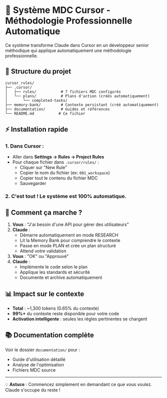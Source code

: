 # 🚀 Système MDC Cursor - Méthodologie Professionnelle Automatique

Ce système transforme Claude dans Cursor en un développeur senior méthodique qui applique automatiquement une méthodologie professionnelle.

## 📁 Structure du projet

```
cursor_rules/
├── .cursor/
│   ├── rules/           # 7 fichiers MDC configurés
│   └── plans/           # Plans d'action (créés automatiquement)
│       └── completed-tasks/
├── memory-bank/         # Contexte persistant (créé automatiquement)
├── documentation/       # Guides et références
└── README.md           # Ce fichier
```

## ⚡ Installation rapide

### 1. Dans Cursor :
- Aller dans **Settings → Rules → Project Rules**
- Pour chaque fichier dans `.cursor/rules/` :
  - Cliquer sur "New Rule"
  - Copier le nom du fichier (ex: `001_workspace`)
  - Copier tout le contenu du fichier MDC
  - Sauvegarder

### 2. C'est tout ! Le système est 100% automatique.

## 🤖 Comment ça marche ?

1. **Vous** : "J'ai besoin d'une API pour gérer des utilisateurs"
2. **Claude** : 
   - Démarre automatiquement en mode RESEARCH
   - Lit la Memory Bank pour comprendre le contexte
   - Passe en mode PLAN et crée un plan structuré
   - Attend votre validation
3. **Vous** : "OK" ou "Approuvé"
4. **Claude** :
   - Implémente le code selon le plan
   - Applique les standards et sécurité
   - Documente et archive automatiquement

## 📊 Impact sur le contexte

- **Total** : ~1,300 tokens (0.65% du contexte)
- **99%+** du contexte reste disponible pour votre code
- **Activation intelligente** : seules les règles pertinentes se chargent

## 📚 Documentation complète

Voir le dossier `documentation/` pour :
- Guide d'utilisation détaillé
- Analyse de l'optimisation
- Fichiers MDC source

---

💡 **Astuce** : Commencez simplement en demandant ce que vous voulez. Claude s'occupe du reste ! 